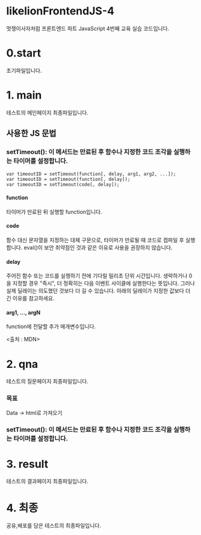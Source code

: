 # likelionFrontendJS-4
멋쟁이사자처럼 프론트엔드 파트 JavaScript 4번째 교육 실습 코드입니다. 

# 0.start 

초기파일입니다.

# 1. main
테스트의 메인페이지 최종파일입니다.

## 사용한 JS 문법
### setTimeout(): 이 메서드는 만료된 후 함수나 지정한 코드 조각을 실행하는 타이머를 설정합니다.
``` 
var timeoutID = setTimeout(function[, delay, arg1, arg2, ...]);
var timeoutID = setTimeout(function[, delay]);
var timeoutID = setTimeout(code[, delay]);
```
#### function
타이머가 만료된 뒤 실행할 function입니다.

#### code
함수 대신 문자열을 지정하는 대체 구문으로, 타이머가 만료될 때 코드로 컴파일 후 실행합니다. eval()이 보안 취약점인 것과 같은 이유로 사용을 권장하지 않습니다.

####  delay
주어진 함수 또는 코드를 실행하기 전에 기다릴 밀리초 단위 시간입니다. 생략하거나 0을 지정할 경우 "즉시", 더 정확히는 다음 이벤트 사이클에 실행한다는 뜻입니다. 그러나 실제 딜레이는 의도했던 것보다 더 길 수 있습니다. 아래의 딜레이가 지정한 값보다 더 긴 이유를 참고하세요.

#### arg1, ..., argN 
function에 전달할 추가 매개변수입니다.

<출처 : MDN>



# 2. qna
테스트의 질문페이지 최종파일입니다.
### 목표 
Data -> html로 가져오기

### setTimeout(): 이 메서드는 만료된 후 함수나 지정한 코드 조각을 실행하는 타이머를 설정합니다.



# 3. result

테스트의 결과페이지 최종파일입니다.


# 4. 최종 
공유,배포를 담은 테스트의 최종파일입니다.
